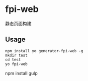 # fpi-web

静态页面构建

## Usage

```
npm install yo generator-fpi-web -g
mkdir test
cd test
yo fpi-web
```

npm install
gulp
